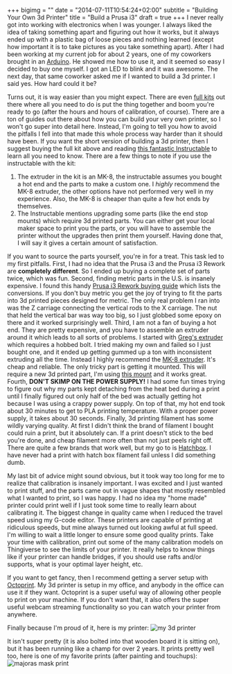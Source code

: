 +++
bigimg = ""
date = "2014-07-11T10:54:24+02:00"
subtitle = "Building Your Own 3d Printer"
title = "Build a Prusa i3"
draft = true
+++
I never really got into working with electronics when I was younger. I always liked the idea of taking something
apart and figuring out how it works, but it always ended up with a plastic bag of
loose pieces and nothing learned (except how important it is to take pictures as you
take something apart). After I had been working at my current job for about 2 years,
one of my coworkers brought in an [Arduino](https://www.arduino.cc/). He showed me how
to use it, and it seemed so easy I decided to buy one myself. I got an LED to blink and
it was awesome. The next day, that same coworker asked me if I wanted to build a
3d printer. I said yes. How hard could it be?  

Turns out, it is way easier than you might expect. There are even [full kits](https://www.amazon.com/gp/product/B01BO52LBA/ref=s9_wsim_gw_g328_i1_r?ie=UTF8&fpl=fresh&pf_rd_m=ATVPDKIKX0DER&pf_rd_s=&pf_rd_r=YZNXXA3BBR55A7HA2WGA&pf_rd_t=36701&pf_rd_p=6aad23bd-3035-4a40-b691-0eefb1a18396&pf_rd_i=desktop) out there
where all you need to do is put the thing together and boom you're ready to go (after the hours
and hours of calibration, of course). There are a ton of guides out there about
how you can build your very own printer, so I won't go super into detail here. Instead,
I'm going to tell you how to avoid the pitfalls I fell into that made this whole process
way harder than it should have been. If you want the short version of building a 3d printer,
then I suggest buying the full kit above and reading [this fantastic Instructable](http://www.instructables.com/id/Building-a-Prusa-I3-3D-Printer-Revisited/?ALLSTEPS)
to learn all you need to know. There are a few things to note if you use the instructable with the kit:  

1. The extruder in the kit is an MK-8, the instructable assumes you bought a hot end and
the parts to make a custom one. I *highly* recommend the MK-8 extruder, the other options
have not performed very well in my experience. Also, the MK-8 is cheaper than quite a few
hot ends by themselves.
2. The Instructable mentions upgrading some parts (like the end stop mounts) which require
3d printed parts. You can either get your local maker space to print you the parts, or you
will have to assemble the printer without the upgrades then print them yourself. Having done
that, I will say it gives a certain amount of satisfaction.  

If you want to source the parts yourself, you're in for a treat. This task led to my
first pitfalls. First, I had no idea that the Prusa i3 and the Prusa i3 Rework
are **completely different**. So I ended up buying a complete set of parts twice, which was fun.
Second, finding metric parts in the U.S. is insanely expensive. I found this handy
[Prusa i3 Rework buying guide](http://reprap.org/wiki/Prusa_i3_Buyers_Guide) which
lists the conversions. If you don't buy metric you get the joy of trying to fit the parts
into 3d printed pieces designed for metric. The only real problem I ran into was the Z carriage
connecting the vertical rods to the X carriage. The nut that held the vertical bar was way too big,
so I just globbed some epoxy on there and it worked surprisingly well. Third, I am not a fan
of buying a hot end. They are pretty expensive, and you have to assemble an extruder around it
which leads to all sorts of problems. I started with [Greg's extruder](http://reprap.org/wiki/Greg's_Hinged_Extruder)
which requires a hobbed bolt. I tried making my own and failed so I just bought one, and it
ended up getting gummed up a ton with inconsistent extruding all the time. Instead I highly recommend the
[MK-8 extruder](https://www.amazon.com/Extruder-3D-Printer-Filament-Thermistor/dp/B010MZ8SFG). It's cheap
and reliable. The only tricky part is getting it mounted. This will require a new 3d printed part, I'm using
[this mount](http://www.thingiverse.com/thing:1103427) and it works great. Fourth,
**DON'T SKIMP ON THE POWER SUPPLY!** I had some fun times trying to figure out why my
parts kept detaching from the heat bed during a print until I finally figured out only half
of the bed was actually getting hot because I was using a crappy power supply. On top of that,
my hot end took about 30 minutes to get to PLA printing temperature. With a proper power supply,
it takes about 30 seconds. Finally, 3d printing filament has some wildly varying quality. At first
I didn't think the brand of filament I bought could ruin a print, but it absolutely can. If a
print doesn't stick to the bed you're done, and cheap filament more often than not just peels
right off. There are quite a few brands that work well, but my go to is [Hatchbox](http://hatchbox3d.com/).
I have never had a print with hatch box filament fail unless I did something dumb.

My last bit of advice might sound obvious, but it took way too long for me to realize
that calibration is insanely important. I was excited and I just wanted to print stuff,
and the parts came out in vague shapes that mostly resembled what I wanted to print, so I
was happy. I had no idea my "home made" printer could print well if I just took some time
to really learn about calibrating it. The biggest change in quality came when I reduced
the travel speed using my G-code editor. These printers are capable of printing at ridiculous
speeds, but mine always turned out looking awful at full speed. I'm willing to wait a little longer
to ensure some good quality prints. Take your time with calibration, print out some of the
many calibration models on Thingiverse to see the limits of your printer. It really helps to know
things like if your printer can handle bridges, if you should use rafts and/or supports, what is your
optimal layer height, etc.

If you want to get fancy, then I recommend getting a server setup with [Octoprint](http://octoprint.org/).
My 3d printer is setup in my office, and anybody in the office can use it if they want. Octoprint
is a super useful way of allowing other people to print on your machine. If you don't want
that, it also offers the super useful webcam streaming functionality so you can watch your
printer from anywhere.

Finally because I'm proud of it, here is my printer:
![my 3d printer](/img/printer.jpg)


It isn't super pretty (it is also bolted into that wooden board it is sitting on),
but it has been running like a champ for over 2 years. It prints pretty well too, here
is one of my favorite prints (after painting and touchups):
![majoras mask print](/img/majoras-mask.jpg)
